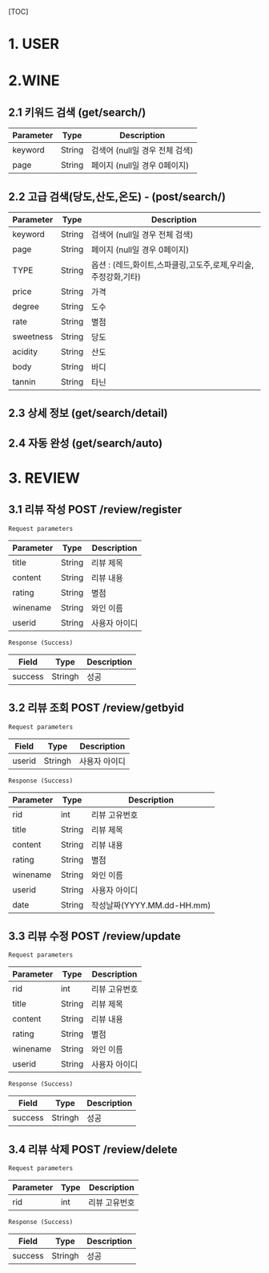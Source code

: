 [TOC]

# 1. USER

# 2.WINE

## 2.1 키워드 검색 (get/search/)

| Parameter | Type   | Description                    |
| --------- | ------ | ------------------------------ |
| keyword   | String | 검색어 (null일 경우 전체 검색) |
| page      | String | 페이지 (null일 경우 0페이지)   |

## 2.2 고급 검색(당도,산도,온도) - (post/search/)
| Parameter | Type   | Description                    |
| --------- | ------ | ------------------------------ |
| keyword   | String | 검색어 (null일 경우 전체 검색) |
| page      | String | 페이지 (null일 경우 0페이지)   |
| TYPE      | String | 옵션 : (레드,화이트,스파클링,고도주,로제,우리술,주정강화,기타)   |
| price     | String | 가격   |
| degree    | String | 도수   |
| rate      | String | 별점   |
| sweetness | String | 당도   |
| acidity   | String | 산도   |
| body      | String | 바디   |
| tannin    | String | 타닌   |

## 2.3 상세 정보 (get/search/detail)

## 2.4 자동 완성 (get/search/auto)



# 3. REVIEW



## 3.1 리뷰 작성 POST /review/register

`Request parameters`

| Parameter | Type   | Description   |
| --------- | ------ | ------------- |
| title     | String | 리뷰 제목     |
| content   | String | 리뷰 내용     |
| rating    | String | 별점          |
| winename  | String | 와인 이름     |
| userid    | String | 사용자 아이디 |

`Response (Success)`

| Field   | Type    | Description |
| ------- | ------- | ----------- |
| success | Stringh | 성공        |



## 3.2 리뷰 조회 POST /review/getbyid

`Request parameters`

| Field   | Type    | Description |
| ------- | ------- | ----------- |
| userid | Stringh | 사용자 아이디        |

`Response (Success)`

| Parameter | Type   | Description   |
| --------- | ------ | ------------- |
| rid     | int | 리뷰 고유번호     |
| title     | String | 리뷰 제목     |
| content   | String | 리뷰 내용     |
| rating    | String | 별점          |
| winename  | String | 와인 이름     |
| userid    | String | 사용자 아이디 |
| date    | String | 작성날짜(YYYY.MM.dd-HH.mm) |



## 3.3 리뷰 수정 POST /review/update

`Request parameters`

| Parameter | Type   | Description   |
| --------- | ------ | ------------- |
| rid     | int | 리뷰 고유번호     |
| title     | String | 리뷰 제목     |
| content   | String | 리뷰 내용     |
| rating    | String | 별점          |
| winename  | String | 와인 이름     |
| userid    | String | 사용자 아이디 |

`Response (Success)`

| Field   | Type    | Description |
| ------- | ------- | ----------- |
| success | Stringh | 성공        |



## 3.4 리뷰 삭제 POST /review/delete

`Request parameters`

| Parameter | Type   | Description   |
| --------- | ------ | ------------- |
| rid     | int | 리뷰 고유번호     |

`Response (Success)`

| Field   | Type    | Description |
| ------- | ------- | ----------- |
| success | Stringh | 성공        |

